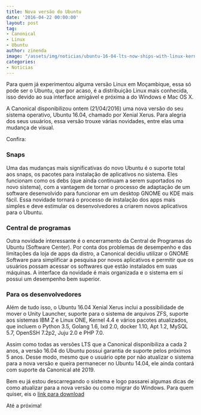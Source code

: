 ```yaml
---
title: Nova versão do Ubuntu
date: '2016-04-22 00:00:00'
layout: post
tag:
- Canonical
- Linux
- Ubuntu
author: zinenda
image: "/assets/img/noticias/ubuntu-16-04-lts-now-ships-with-linux-kernel-4-4-4-lts-launches-april-21-2016-501644-2.jpg"
categories:
- Noticias
---
```


Para quem já experimentou alguma versão Linux em Moçambique, essa só pode ser o Ubuntu, que por acaso, é a distribuição Linux mais conhecida, isso devido ao sua interface amigável e próxima a do Windows e Mac OS X.

A Canonical disponibilizou ontem (21/04/2016) uma nova versão do seu sistema operativo, Ubuntu 16.04, chamado por Xenial Xerus.
Para alegria dos seus usuários, essa versão trouxe várias novidades, entre elas uma mudança de visual.

Confira:

### Snaps
Uma das mudanças mais significativas do novo Ubuntu é o suporte total aos snaps, os pacotes para instalação de aplicativos no sistema. 
Eles funcionam como os debs (que ainda continuam a serem suportados no novo sistema), com a vantagem de tornar o processo de adaptação de um software desenvolvido para funcionar em um desktop GNOME ou KDE mais fácil. 
Essa novidade tornará o processo de instalação dos apps mais simples e deve estimular os desenvolvedores a criarem novos aplicativos para o Ubuntu.

### Central de programas
Outra novidade interessante é o encerramento da Central de Programas do Ubuntu (Software Center). 
Por conta dos problemas de desempenho e das limitações da loja de apps da distro, a Canonical decidiu utilizar o GNOME Software para simplificar a pesquisa por novos aplicativos e permitir que os usuários possam acessar os softwares que estão instalados em suas máquinas. 
A interface da novidade é mais organizada e o sistema em si possui um desempenho bem superior.

### Para os desenvolvedores
Além de tudo isso, o Ubuntu 16.04 Xenial Xerus inclui a possibilidade de mover o Unity Launcher, suporte para o sistema de arquivos ZFS, suporte aos sistemas IBM Z e Linux ONE, Kernel 4.4 e vários pacotes atualizados, que incluem o Python 3.5, Golang 1.6, Ixd 2.0, docker 1.10, Apt 1.2, MySQL 5.7, OpenSSH 7.2p2, Juju 2.0 e PHP 7.0.

Assim como todas as versões LTS que a Canonical disponibiliza a cada 2 anos, a versão 16.04 do Ubuntu possui garantia de suporte pelos próximos 5 anos. Desse modo, mesmo que o usuário opte por não atualizar o sistema para a nova versão e queira permanecer no Ubuntu 14.04, ele ainda contará com suporte da Canonical até 2019.

Bem eu já estou descarregando o sistema e logo passarei algumas dicas de como atualizar para a nova versão ou como migrar do Windows.
Para quem quiser, eis o [link para download](http://releases.ubuntu.com/16.04/)

Até a próxima!